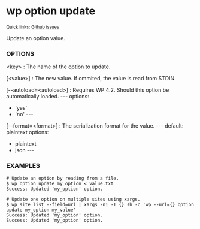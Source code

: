 # wp option update

<small>Quick links: <a href="https://github.com/issues?q=is%3Aopen+label%3Acommand%3Aoption-update+sort%3Aupdated-desc+org%3Awp-cli">Github issues</a></small>

Update an option value.

### OPTIONS

&lt;key&gt;
: The name of the option to update.

[&lt;value&gt;]
: The new value. If ommited, the value is read from STDIN.

[\--autoload=&lt;autoload&gt;]
: Requires WP 4.2. Should this option be automatically loaded.
\---
options:
  - 'yes'
  - 'no'
\---

[\--format=&lt;format&gt;]
: The serialization format for the value.
\---
default: plaintext
options:
  - plaintext
  - json
\---

### EXAMPLES

    # Update an option by reading from a file.
    $ wp option update my_option < value.txt
    Success: Updated 'my_option' option.

    # Update one option on multiple sites using xargs.
    $ wp site list --field=url | xargs -n1 -I {} sh -c 'wp --url={} option update my_option my_value'
    Success: Updated 'my_option' option.
    Success: Updated 'my_option' option.



